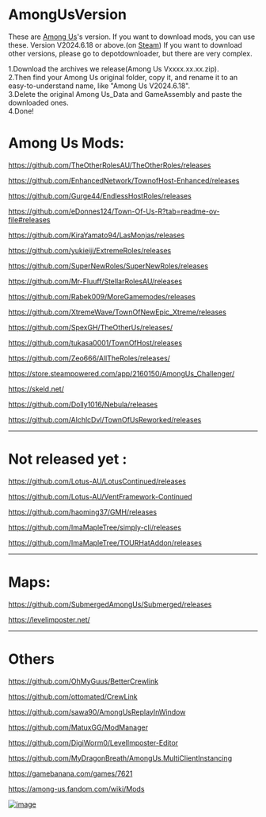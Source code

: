 # AmongUsVersion
These are [Among Us](https://store.steampowered.com/app/945360/Among_Us)'s version.
If you want to download mods, you can use these.
Version V2024.6.18 or above.(on [Steam](https://store.steampowered.com/?l=tchinese))
If you want to download other versions, please go to depotdownloader, but there are very complex.

1.Download the archives we release(Among Us Vxxxx.xx.xx.zip).                                                                                                               
2.Then find your Among Us original folder, copy it, and rename it to an easy-to-understand name, like "Among Us V2024.6.18".                                              
3.Delete the original Among Us_Data and GameAssembly and paste the downloaded ones.                                                                                           
4.Done!

# Among Us Mods:

https://github.com/TheOtherRolesAU/TheOtherRoles/releases       

https://github.com/EnhancedNetwork/TownofHost-Enhanced/releases

https://github.com/Gurge44/EndlessHostRoles/releases

https://github.com/eDonnes124/Town-Of-Us-R?tab=readme-ov-file#releases

https://github.com/KiraYamato94/LasMonjas/releases

https://github.com/yukieiji/ExtremeRoles/releases

https://github.com/SuperNewRoles/SuperNewRoles/releases

https://github.com/Mr-Fluuff/StellarRolesAU/releases

https://github.com/Rabek009/MoreGamemodes/releases

https://github.com/XtremeWave/TownOfNewEpic_Xtreme/releases

https://github.com/SpexGH/TheOtherUs/releases/

https://github.com/tukasa0001/TownOfHost/releases

https://github.com/Zeo666/AllTheRoles/releases/

https://store.steampowered.com/app/2160150/AmongUs_Challenger/

https://skeld.net/

https://github.com/Dolly1016/Nebula/releases

https://github.com/AlchlcDvl/TownOfUsReworked/releases

---------------------------------------------------------------------
# Not released yet :

https://github.com/Lotus-AU/LotusContinued/releases

https://github.com/Lotus-AU/VentFramework-Continued

https://github.com/haoming37/GMH/releases

https://github.com/ImaMapleTree/simply-cli/releases

https://github.com/ImaMapleTree/TOURHatAddon/releases 

---------------------------------------------------------------------
# Maps:

https://github.com/SubmergedAmongUs/Submerged/releases

https://levelimposter.net/

--------------------------------------------------------------------- 

# Others

https://github.com/OhMyGuus/BetterCrewlink

https://github.com/ottomated/CrewLink

https://github.com/sawa90/AmongUsReplayInWindow

https://github.com/MatuxGG/ModManager

https://github.com/DigiWorm0/LevelImposter-Editor

https://github.com/MyDragonBreath/AmongUs.MultiClientInstancing 

https://gamebanana.com/games/7621     

https://among-us.fandom.com/wiki/Mods






[![image](https://github.com/user-attachments/assets/52d6c345-7adc-480a-80e0-f1c316142353)](https://discord.com/channels/1282658786854699089/1282689574417727508)
